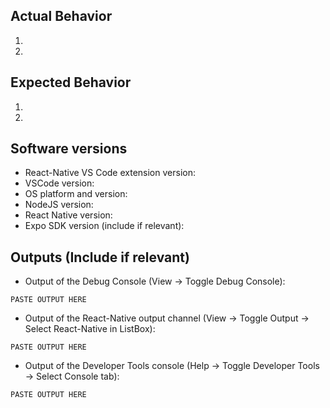 ## Actual Behavior
1. 
2. 

## Expected Behavior
1. 
2. 

## Software versions
- React-Native VS Code extension version: 
- VSCode version: 
- OS platform and version: 
- NodeJS version: 
- React Native version: 
- Expo SDK version (include if relevant):

## Outputs (Include if relevant)
- Output of the Debug Console (View -> Toggle Debug Console):
```
PASTE OUTPUT HERE
```
- Output of the React-Native output channel (View -> Toggle Output -> Select React-Native in ListBox):
```
PASTE OUTPUT HERE
```
- Output of the Developer Tools console (Help -> Toggle Developer Tools -> Select Console tab):
```
PASTE OUTPUT HERE
```
